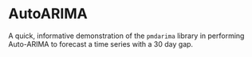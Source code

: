 # AutoARIMA
A quick, informative demonstration of the `pmdarima` library in performing Auto-ARIMA to forecast a time series with a 30 day gap.
